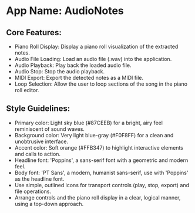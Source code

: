 # **App Name**: AudioNotes

## Core Features:

- Piano Roll Display: Display a piano roll visualization of the extracted notes.
- Audio File Loading: Load an audio file (.wav) into the application.
- Audio Playback: Play back the loaded audio file.
- Audio Stop: Stop the audio playback.
- MIDI Export: Export the detected notes as a MIDI file.
- Loop Selection: Allow the user to loop sections of the song in the piano roll editor.

## Style Guidelines:

- Primary color: Light sky blue (#87CEEB) for a bright, airy feel reminiscent of sound waves.
- Background color: Very light blue-gray (#F0F8FF) for a clean and unobtrusive interface.
- Accent color: Soft orange (#FFB347) to highlight interactive elements and calls to action.
- Headline font: 'Poppins', a sans-serif font with a geometric and modern feel.
- Body font: 'PT Sans', a modern, humanist sans-serif, use with 'Poppins' as the headline font.
- Use simple, outlined icons for transport controls (play, stop, export) and file operations.
- Arrange controls and the piano roll display in a clear, logical manner, using a top-down approach.